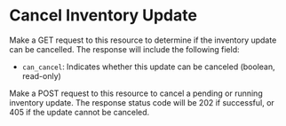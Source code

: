 # Cancel Inventory Update

Make a GET request to this resource to determine if the inventory update can be
cancelled.  The response will include the following field:

* `can_cancel`: Indicates whether this update can be canceled (boolean,
  read-only)

Make a POST request to this resource to cancel a pending or running inventory
update.  The response status code will be 202 if successful, or 405 if the
update cannot be canceled.
